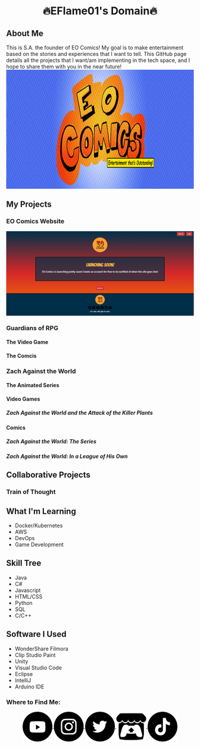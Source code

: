 <!-- # 🔥EFlame01's Domain🔥 -->
<h1 align="center">
  🔥EFlame01's Domain🔥
</h1>

<h2>
  About Me
</h2>
This is S.A. the founder of EO Comics! My goal is to make entertainment based on the stories and experiences that I want to tell. This GitHub page details all the projects that I want/am implementing in the tech space, and I hope to share them with you in the near future!

<img align="center" alt="EO Comics Image" src="./eo-comics-banner-logo.png" width="1280" height="320" />

## My Projects
### EO Comics Website
<img align="center" alt="EO Comics Launch Page" src="./eo-comics-launch-page.png" width="1280"/>

### Guardians of RPG
#### The Video Game
#### The Comcis
### Zach Against the World
#### The Animated Series
#### Video Games
##### Zach Against the World and the Attack of the Killer Plants
#### Comics
##### Zach Against the World: The Series
##### Zach Against the World: In a League of His Own

## Collaborative Projects
### Train of Thought

## What I'm Learning
* Docker/Kubernetes
* AWS
* DevOps
* Game Development

## Skill Tree
* Java
* C#
* Javascript
* HTML/CSS
* Python
* SQL
* C/C++

## Software I Used
* WonderShare Filmora
* Clip Studio Paint
* Unity
* Visual Studio Code
* Eclipse
* IntelliJ
* Arduino IDE

### Where to Find Me:
<div align="center">
  <a href="https://www.youtube.com/@eo_comics">
    <img align="center" alt="YouTube Logo" src="./youtube-logo.png" width="80" height="80" />
  </a>
  <a href="https://www.instagram.com/eo_comics/">
    <img align="center" alt="Instagram Logo" src="./instagram-logo.png" width="80" height="80" />
  </a>
  <a href="https://x.com/eo_comics">
    <img align="center" alt="Twitter Logo" src="./twitter-logo.png" width="80" height="80" />
  </a>
  <a href="https://eo-comics.itch.io/">
    <img align="center" alt="Itch.io Logo" src="./itch-io-logo.png" width="80" height="80" />
  </a>
  <a href="https://www.tiktok.com/@eo_comics">
    <img align="center" alt="TikTok Logo" src="./tiktok-logo.png" width="80" height="80" />
  </a>
</div>
<!--
**EFlame01/EFlame01** is a ✨ _special_ ✨ repository because its `README.md` (this file) appears on your GitHub profile.

Here are some ideas to get you started:

- 🔭 I’m currently working on ...
- 🌱 I’m currently learning ...
- 👯 I’m looking to collaborate on ...
- 🤔 I’m looking for help with ...
- 💬 Ask me about ...
- 📫 How to reach me: ...
- 😄 Pronouns: ...
- ⚡ Fun fact: ...
-->
